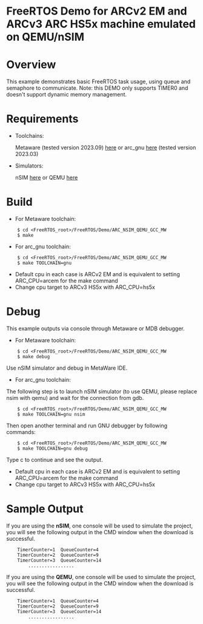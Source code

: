 FreeRTOS Demo for ARCv2 EM and ARCv3 ARC HS5x machine emulated on QEMU/nSIM
====================

Overview
====================
 This example demonstrates basic FreeRTOS task usage, using queue and semaphore to communicate.
 Note: this DEMO only supports TIMER0 and doesn't support dynamic memory management.

Requirements
====================
 * Toolchains:

    Metaware (tested version 2023.09) [here](https://www.synopsys.com/dw/ipdir.php?ds=sw_metaware) or arc_gnu [here](https://github.com/foss-for-synopsys-dwc-arc-processors/toolchain/releases/) (tested version 2023.03)

 * Simulators:

    nSIM [here](https://www.synopsys.com/cgi-bin/dwarcnsim/req1.cgi) or QEMU [here](https://github.com/foss-for-synopsys-dwc-arc-processors/qemu)


Build
====================

 * For Metaware toolchain:
```
    $ cd <FreeRTOS_root>/FreeRTOS/Demo/ARC_NSIM_QEMU_GCC_MW
    $ make
```
 * For arc_gnu toolchain:
```
    $ cd <FreeRTOS_root>/FreeRTOS/Demo/ARC_NSIM_QEMU_GCC_MW
    $ make TOOLCHAIN=gnu
```
 * Default cpu in each case is ARCv2 EM and is equivalent to setting ARC_CPU=arcem for the make command
 * Change cpu target to ARCv3 HS5x with ARC_CPU=hs5x

Debug
====================

This example outputs via console through Metaware or MDB debugger. 

 * For Metaware toolchain:
```
    $ cd <FreeRTOS_root>/FreeRTOS/Demo/ARC_NSIM_QEMU_GCC_MW
    $ make debug
```
Use nSIM simulator and debug in MetaWare IDE.

 * For arc_gnu toolchain:

The following step is to launch nSIM simulator (to use QEMU, please replace nsim with qemu) and wait for the connection from gdb.
```
    $ cd <FreeRTOS_root>/FreeRTOS/Demo/ARC_NSIM_QEMU_GCC_MW
    $ make TOOLCHAIN=gnu nsim
```
Then open another terminal and run GNU debugger by following commands:
```
    $ cd <FreeRTOS_root>/FreeRTOS/Demo/ARC_NSIM_QEMU_GCC_MW
    $ make TOOLCHAIN=gnu debug
```
Type c to continue and see the output.

 * Default cpu in each case is ARCv2 EM and is equivalent to setting ARC_CPU=arcem for the make command
 * Change cpu target to ARCv3 HS5x with ARC_CPU=hs5x

Sample Output
=============

If you are using the **nSIM**, one console will be used to simulate the
project, you will see the following output in the CMD window when the
download is successful.
```
    TimerCounter=1  QueueCounter=4
    TimerCounter=2  QueueCounter=9
    TimerCounter=3  QueueCounter=14
        .................
```
If you are using the **QEMU**, one console will be used to simulate the
project, you will see the following output in the CMD window when the
download is successful.
```
    TimerCounter=1  QueueCounter=4
    TimerCounter=2  QueueCounter=9
    TimerCounter=3  QueueCounter=14
        .................
```